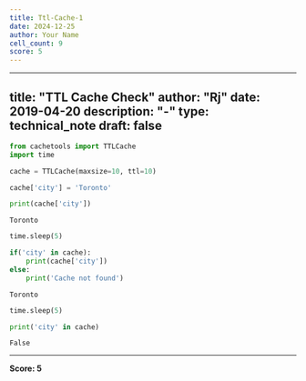 ```yaml
---
title: Ttl-Cache-1
date: 2024-12-25
author: Your Name
cell_count: 9
score: 5
---
```


---
title: "TTL Cache Check"
author: "Rj"
date: 2019-04-20
description: "-"
type: technical_note
draft: false
---

```python
from cachetools import TTLCache 
import time
```


```python
cache = TTLCache(maxsize=10, ttl=10)
```


```python
cache['city'] = 'Toronto'
```


```python
print(cache['city'])
```

    Toronto



```python
time.sleep(5)
```


```python
if('city' in cache):
    print(cache['city'])
else:
    print('Cache not found')
```

    Toronto



```python
time.sleep(5)
```


```python
print('city' in cache)
```

    False



---
**Score: 5**